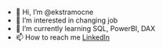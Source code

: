 - 👋 Hi, I’m @ekstramocne
- 👀 I’m interested in changing job
- 🌱 I’m currently learning SQL, PowerBI, DAX
- 📫 How to reach me [LinkedIn](https://pl.linkedin.com/in/aleksandra-borowik)

<!---
ekstramocne/ekstramocne is a ✨ special ✨ repository because its `README.md` (this file) appears on your GitHub profile.
You can click the Preview link to take a look at your changes.
--->

